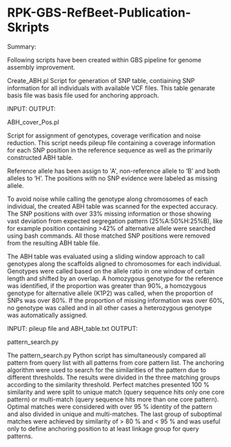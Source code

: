 # RPK-GBS-RefBeet-Publication-Skripts

Summary:

Following scripts have been created within GBS pipeline for genome assembly improvement.


Create_ABH.pl
Script for generation of SNP table, contiaining SNP information for all individuals with available VCF files. 
This table genarate basis file was basis file used for anchoring approach.

INPUT: 
OUTPUT:


ABH_cover_Pos.pl

Script for assignment of genotypes, coverage verification and noise reduction.
This script needs pileup file containing a coverage information for each SNP position in the reference sequence as well as the primarily constructed ABH table. 

Reference allele has been assign to 'A', non-reference allele to ‘B’ and both alleles to ‘H’. The positions with no SNP evidence were labeled as missing allele. 

To avoid noise while calling the genotype along chromosomes of each individual, the created ABH table was scanned for the expected accuracy. The SNP positions with over 33% missing information or those showing vast deviation from expected segregation pattern (25%A:50%H:25%B), like for example position containing >42% of alternative allele were searched using bash commands. All those matched SNP positions were removed from the resulting ABH table file. 

The ABH table was evaluated using a sliding window approach to call genotypes along the scaffolds aligned to chromosomes for each individual. Genotypes were called based on the allele ratio in one window of certain length and shifted by an overlap. A homozygous genotype for the reference was identified, if the proportion was greater than 90%, a homozygous genotype for alternative allele (K1P2) was called, when the proportion of SNPs was over 80%. If the proportion of missing information was over 60%, no genotype was called and in all other cases a heterozygous genotype was automatically assigned. 

INPUT: pileup file and ABH_table.txt
OUTPUT:

pattern_search.py


The pattern_search.py Python script has simultaneously compared all pattern from query list with all patterns from core pattern list. The anchoring algorithm were used to search for the similarities of the pattern due to different thresholds. The results were divided in the three matching groups according to the similarity threshold. Perfect matches presented 100 % similarity and were split to unique match (query sequence hits only one core pattern) or multi-match (query sequence hits more than one core pattern). Optimal matches were considered with over 95 % identity of the pattern and also divided in unique and multi-matches. The last group of suboptimal matches were achieved by similarity of > 80 % and < 95 % and was useful only to define anchoring position to at least linkage group for query patterns.


